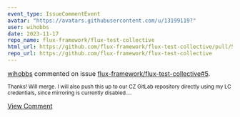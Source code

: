 ```yaml
---
event_type: IssueCommentEvent
avatar: "https://avatars.githubusercontent.com/u/13199119?"
user: wihobbs
date: 2023-11-17
repo_name: flux-framework/flux-test-collective
html_url: https://github.com/flux-framework/flux-test-collective/pull/5
repo_url: https://github.com/flux-framework/flux-test-collective
---
```


<a href='https://github.com/wihobbs' target='_blank'>wihobbs</a> commented on issue <a href='https://github.com/flux-framework/flux-test-collective/pull/5' target='_blank'>flux-framework/flux-test-collective#5</a>.

<small>Thanks! Will merge. I will also push this up to our CZ GitLab repository directly using my LC credentials, since mirroring is currently disabled....</small>

<a href='https://github.com/flux-framework/flux-test-collective/pull/5' target='_blank'>View Comment</a>